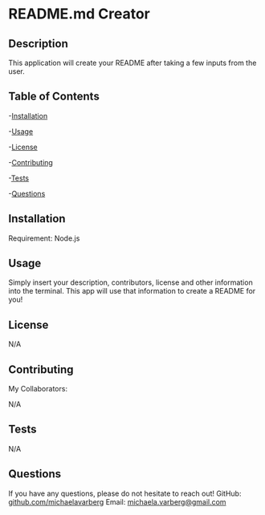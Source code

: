 
  # README.md Creator
  
  ## Description
  
This application will create your README after taking a few inputs from the user.

  ## Table of Contents
  
  -[Installation](#installation)   

  -[Usage](#usage) 

  -[License](#license)  

  -[Contributing](#contributing)   

  -[Tests](#tests)   

  -[Questions](#questions)  
  
  
  ## Installation
  
  Requirement: Node.js

  ## Usage
    
Simply insert your description, contributors, license and other information into the terminal. This app will use that information to create a README for you!

  ## License
  
 N/A

  ## Contributing
  
  My Collaborators:

N/A

  ## Tests

N/A

  ## Questions

If you have any questions, please do not hesitate to reach out! 
GitHub: [github.com/michaelavarberg](https://github.com/michaelavarberg)
Email: [michaela.varberg@gmail.com](mailto:michaela.varberg@gmail.com)
